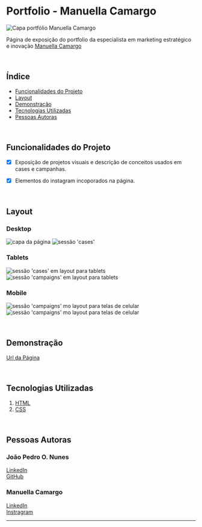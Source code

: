 # Portfolio - Manuella Camargo

![Capa portfólio Manuella Camargo](./img/capa.png)

Página de exposição do portfolio da especialista em marketing estratégico e inovação [Manuella Camargo](https://www.instagram.com/manuucamargoo/)

&nbsp;

## Índice
- <a href="#funcionalidades-do-projeto">Funcionalidades do Projeto</a>
- <a href="#layout">Layout</a>
- <a href="#demonstração">Demonstração</a>
- <a href="#tecnologias-utilizadas">Tecnologias Utilizadas</a>
- <a href="#pessoas-autoras">Pessoas Autoras</a>

&nbsp;

## Funcionalidades do Projeto

- [x] Exposição de projetos visuais e descrição de conceitos usados em cases e campanhas.
- [x] Elementos do instagram incoporados na página.


&nbsp;

## Layout

### Desktop
![capa da página](./img/screenshots/print-capa.png)
![sessão 'cases'](./img/screenshots/print-case.png)

### Tablets
![sessão 'cases' em layout para tablets](./img/screenshots/print-tablet-layout.png)
![sessão 'campaigns' em layout para tablets](./img/screenshots/print-campanha-tablet.png)

### Mobile
![sessão 'campaigns' mo layout para telas de celular](./img/screenshots/print-campanha-mobile.png)
![sessão 'campaigns' mo layout para telas de celular](./img/screenshots/print-mobile-layout.png)


&nbsp;

## Demonstração

[Url da Página](https://portfolio-manuella-camargo.vercel.app)

&nbsp;


## Tecnologias Utilizadas

1. [HTML](https://www.w3.org/html/)
2. [CSS](https://www.css3.com)

&nbsp;

## Pessoas Autoras

### João Pedro O. Nunes
[LinkedIn](https://www.linkedin.com/in/joão-pedro-de-oliveira-nunes-0b5276195/)   
[GitHub](https://github.com/40jope)

### Manuella Camargo
[LinkedIn](https://www.linkedin.com/in/manuella-camargo-522b3724a/)  
[Instragram](https://www.instagram.com/manuucamargoo/)

---
